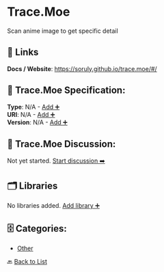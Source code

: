 # Trace.Moe

Scan anime image to get specific detail

##  🔗 Links
**Docs / Website**: https://soruly.github.io/trace.moe/#/

## 🧬 Trace.Moe Specification:
**Type**: N/A - [Add ➕](https://github.com/apis-list/apis-list/edit/main/apis.yaml#19651)  
**URI**: N/A - [Add ➕](https://github.com/apis-list/apis-list/edit/main/apis.yaml#19651)  
**Version**: N/A - [Add ➕](https://github.com/apis-list/apis-list/edit/main/apis.yaml#19651)

## 💬 Trace.Moe Discussion:
Not yet started. [Start discussion ➡️](https://github.com/apis-list/apis-list/discussions/new)

## 🗂️ Libraries

No libraries added. [Add library ➕](https://github.com/apis-list/apis-list/edit/main/apis.yaml#19651)    


## 🗄️ Categories:
- [Other](https://github.com/apis-list/apis-list#other-)

🔙  [Back to List](https://github.com/apis-list/apis-list)

